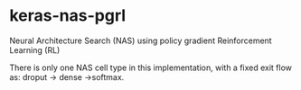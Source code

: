 # keras-nas-pgrl
Neural Architecture Search (NAS) using policy gradient Reinforcement Learning (RL)

There is only one NAS cell type in this  implementation, with a fixed exit flow as: droput -> dense ->softmax.
